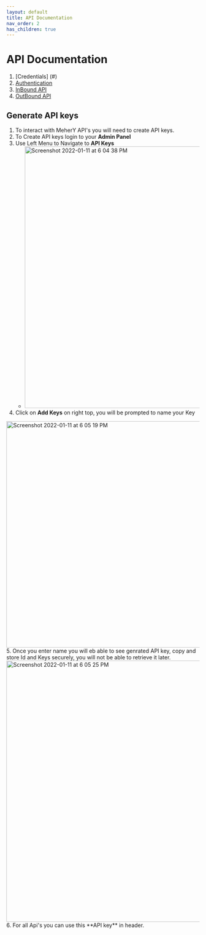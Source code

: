 ```yaml
---
layout: default
title: API Documentation
nav_order: 2
has_children: true
---
```

# API Documentation
1. [Credentials] (#)
1. [Authentication](public/index.html)
1. [InBound API](public/index.html#tag-InBound-Callbacks)
1. [OutBound API](public/index.html#tag-OutBound-Messages)

## Generate API keys
1. To interact with MeherY API's you will need to create API keys.
2. To Create API keys login to your **Admin Panel**
3. Use Left Menu to Navigate to **API Keys**
    * <img width="682" alt="Screenshot 2022-01-11 at 6 04 38 PM" src="https://user-images.githubusercontent.com/5462166/148944156-ca1f2805-9d63-4ef7-a5a3-edea3620791e.png">
4. Click on **Add Keys** on right top, you will be prompted to name your Key
  <img width="590" alt="Screenshot 2022-01-11 at 6 05 19 PM" src="https://user-images.githubusercontent.com/5462166/148944522-dbd2541e-5144-4272-87c3-49436878ce92.png">
5. Once you enter name you will eb able to see genrated API key, copy and store Id and Keys securely, you will not be able to retrieve it later.
<img width="681" alt="Screenshot 2022-01-11 at 6 05 25 PM" src="https://user-images.githubusercontent.com/5462166/148944752-3d8accd0-42b9-4d70-a9d2-669492abb6a6.png">
6. For all Api's you can use this **API key** in header.


